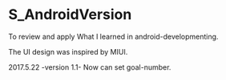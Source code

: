 # S_AndroidVersion
To review and apply What I learned in android-developmenting.

The UI design was inspired by MIUI.

2017.5.22 -version 1.1-
Now can set goal-number.

